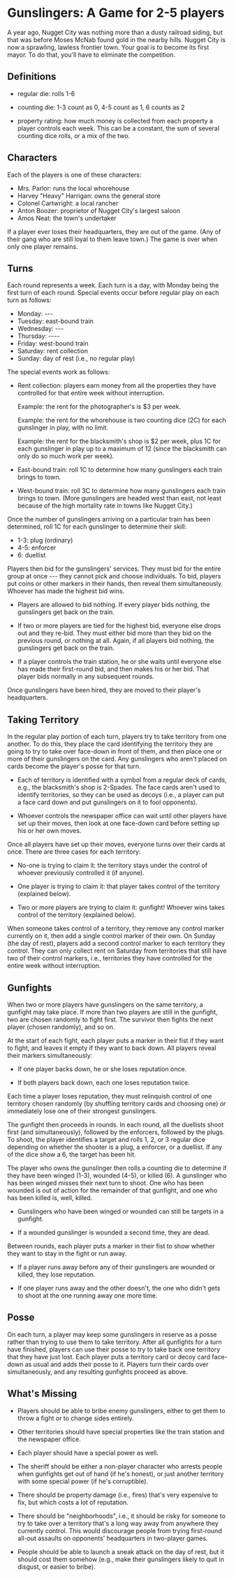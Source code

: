 Gunslingers: A Game for 2-5 players
===================================

A year ago, Nugget City was nothing more than a dusty railroad siding,
but that was before Moses McNab found gold in the nearby hills.
Nugget City is now a sprawling, lawless frontier town.  Your goal is
to become its first mayor.  To do that, you'll have to eliminate the
competition.

Definitions
-----------

* regular die: rolls 1-6

* counting die: 1-3 count as 0, 4-5 count as 1, 6 counts as 2

* property rating: how much money is collected from each property
  a player controls each week.  This can be a constant, the sum
  of several counting dice rolls, or a mix of the two.

Characters
----------

Each of the players is one of these characters:

* Mrs. Parlor: runs the local whorehouse
* Harvey "Heavy" Harrigan: owns the general store
* Colonel Cartwright: a local rancher
* Anton Boozer: proprietor of Nugget City's largest saloon
* Amos Neat: the town's undertaker

If a player ever loses their headquarters, they are out of the game.
(Any of their gang who are still loyal to them leave town.)  The game
is over when only one player remains.

Turns
-----

Each round represents a week.  Each turn is a day, with Monday being
the first turn of each round.  Special events occur before regular
play on each turn as follows:

-   Monday:    ---
-   Tuesday:   east-bound train
-   Wednesday: ---
-   Thursday:  ----
-   Friday:    west-bound train
-   Saturday:  rent collection
-   Sunday:    day of rest (i.e., no regular play)

The special events work as follows:

* Rent collection: players earn money from all the properties they
  have controlled for that entire week without interruption.

  Example: the rent for the photographer's is $3 per week.

  Example: the rent for the whorehouse is two counting dice (2C) for
  each gunslinger in play, with no limit.

  Example: the rent for the blacksmith's shop is $2 per week, plus 1C
  for each gunslinger in play up to a maximum of 12 (since the
  blacksmith can only do so much work per week).

* East-bound train: roll 1C to determine how many gunslingers each
  train brings to town.

* West-bound train: roll 3C to determine how many gunslingers each
  train brings to town.  (More gunslingers are headed west than east,
  not least because of the high mortality rate in towns like Nugget
  City.)

Once the number of gunslingers arriving on a particular train has been
determined, roll 1C for each gunslinger to determine their skill:

* 1-3: plug (ordinary)
* 4-5: enforcer
* 6: duellist

Players then bid for the gunslingers' services.  They must bid for the
entire group at once --- they cannot pick and choose individuals.  To
bid, players put coins or other markers in their hands, then reveal
them simultaneously.  Whoever has made the highest bid wins.

* Players are allowed to bid nothing.  If every player bids nothing,
  the gunslingers get back on the train.

* If two or more players are tied for the highest bid, everyone else
  drops out and they re-bid.  They must either bid more than they bid
  on the previous round, or nothing at all.  Again, if all players
  bid nothing, the gunslingers get back on the train.

* If a player controls the train station, he or she waits until
  everyone else has made their first-round bid, and then makes his or
  her bid.  That player bids normally in any subsequent rounds.

Once gunslingers have been hired, they are moved to their player's
headquarters.

Taking Territory
----------------

In the regular play portion of each turn, players try to take
territory from one another.  To do this, they place the card
identifying the territory they are going to try to take over face-down
in front of them, and then place one or more of their gunslingers on
the card.  Any gunslingers who aren't placed on cards become the
player's posse for that turn.

* Each of territory is identified with a symbol from a regular deck of
  cards, e.g., the blacksmith's shop is 2-Spades.  The face cards
  aren't used to identify territories, so they can be used as decoys
  (i.e., a player can put a face card down and put gunslingers on it
  to fool opponents).

* Whoever controls the newspaper office can wait until other players
  have set up their moves, then look at one face-down card before
  setting up his or her own moves.

Once all players have set up their moves, everyone turns over their
cards at once.  There are three cases for each territory:

* No-one is trying to claim it: the territory stays under the control
  of whoever previously controlled it (if anyone).

* One player is trying to claim it: that player takes control of the
  territory (explained below).

* Two or more players are trying to claim it: gunfight!  Whoever wins
  takes control of the territory (explained below).

When someone takes control of a territory, they remove any control
marker currently on it, then add a single control marker of their own.
On Sunday (the day of rest), players add a second control marker to
each territory they control.  They can only collect rent on Saturday
from territories that still have two of their control markers, i.e.,
territories they have controlled for the entire week without
interruption.

Gunfights
---------

When two or more players have gunslingers on the same territory, a
gunfight may take place.  If more than two players are still in the
gunfight, two are chosen randomly to fight first.  The survivor then
fights the next player (chosen randomly), and so on.

At the start of each fight, each player puts a marker in their fist if
they want to fight, and leaves it empty if they want to back down.
All players reveal their markers simultaneously:

* If one player backs down, he or she loses reputation once.

* If both players back down, each one loses reputation twice.

Each time a player loses reputation, they must relinquish control of
one territory chosen randomly (by shuffling territory cards and
choosing one) *or* immediately lose one of their strongest
gunslingers.

The gunfight then proceeds in rounds.  In each round, all the
duellists shoot first (and simultaneously), followed by the enforcers,
followed by the plugs.  To shoot, the player identifies a target and
rolls 1, 2, or 3 regular dice depending on whether the shooter is a
plug, a enforcer, or a duellist.  If any of the dice show a 6, the
target has been hit.

The player who owns the gunslinger then rolls a counting die to
determine if they have been winged (1-3), wounded (4-5), or killed
(6). A gunslinger who has been winged misses their next turn to
shoot. One who has been wounded is out of action for the remainder of
that gunfight, and one who has been killed is, well, killed.

* Gunslingers who have been winged or wounded can still be targets in
  a gunfight.

* If a wounded gunslinger is wounded a second time, they are dead.

Between rounds, each player puts a marker in their fist to show
whether they want to stay in the fight or run away.

* If a player runs away before any of their gunslingers are wounded or
  killed, they lose reputation.

* If one player runs away and the other doesn't, the one who didn't
  gets to shoot at the one running away one more time.

Posse
-----

On each turn, a player may keep some gunslingers in reserve as a posse
rather than trying to use them to take territory.  After all gunfights
for a turn have finished, players can use their posse to try to take
back one territory that they have just lost.  Each player puts a
territory card or decoy card face-down as usual and adds their posse
to it.  Players turn their cards over simultaneously, and any
resulting gunfights proceed as above.

What's Missing
--------------

* Players should be able to bribe enemy gunslingers, either to get
  them to throw a fight or to change sides entirely.

* Other territories should have special properties like the train
  station and the newspaper office.

* Each player should have a special power as well.

* The sheriff should be either a non-player character who arrests
  people when gunfights get out of hand (if he's honest), or just
  another territory with some special power (if he's corruptible).

* There should be property damage (i.e., fires) that's very expensive
  to fix, but which costs a lot of reputation.

* There should be "neighborhoods", i.e., it should be risky for
  someone to try to take over a territory that's a long way away from
  anywhere they currently control.  This would discourage people from
  trying first-round all-out assaults on opponents' headquarters in
  two-player games.

* People should be able to launch a sneak attack on the day of rest,
  but it should cost them somehow (e.g., make their gunslingers likely
  to quit in disgust, or easier to bribe).
